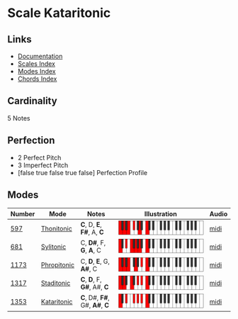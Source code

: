 # Scale Kataritonic

## Links

- [Documentation](index.md)
- [Scales Index](Scales.md)
- [Modes Index](Modes.md)
- [Chords Index](Chords.md)

## Cardinality

5 Notes

## Perfection

- 2 Perfect Pitch
- 3 Imperfect Pitch
- [false true false true false] Perfection Profile

## Modes

| Number | Mode | Notes | Illustration | Audio |
|--------|------|-------|--------------|-------|
| [597](https://ianring.com/musictheory/scales/597) | [Thonitonic](ModeThonitonic.md) | **C**, D, **E**, **F#**, A, **C** | ![CNaturalThonitonic](ModeCNaturalThonitonic.png) | [midi](https://github.com/edipermadi/music/blob/main/docs/ModeCNaturalThonitonic.mid?raw=true) | 
| [681](https://ianring.com/musictheory/scales/681) | [Sylitonic](ModeSylitonic.md) | C, **D#**, F, **G**, **A**, C | ![CNaturalSylitonic](ModeCNaturalSylitonic.png) | [midi](https://github.com/edipermadi/music/blob/main/docs/ModeCNaturalSylitonic.mid?raw=true) | 
| [1173](https://ianring.com/musictheory/scales/1173) | [Phropitonic](ModePhropitonic.md) | C, **D**, **E**, G, **A#**, C | ![CNaturalPhropitonic](ModeCNaturalPhropitonic.png) | [midi](https://github.com/edipermadi/music/blob/main/docs/ModeCNaturalPhropitonic.mid?raw=true) | 
| [1317](https://ianring.com/musictheory/scales/1317) | [Staditonic](ModeStaditonic.md) | **C**, **D**, F, **G#**, A#, **C** | ![CNaturalStaditonic](ModeCNaturalStaditonic.png) | [midi](https://github.com/edipermadi/music/blob/main/docs/ModeCNaturalStaditonic.mid?raw=true) | 
| [1353](https://ianring.com/musictheory/scales/1353) | [Kataritonic](ModeKataritonic.md) | **C**, D#, **F#**, G#, **A#**, **C** | ![CNaturalKataritonic](ModeCNaturalKataritonic.png) | [midi](https://github.com/edipermadi/music/blob/main/docs/ModeCNaturalKataritonic.mid?raw=true) | 
